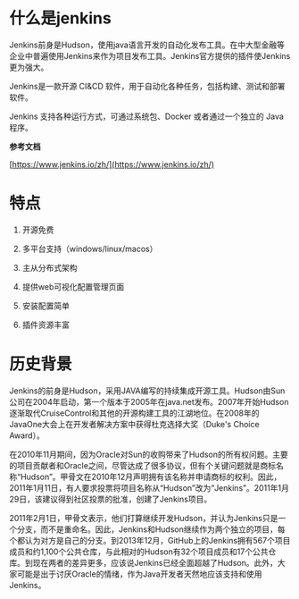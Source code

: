 # 什么是jenkins

Jenkins前身是Hudson，使用java语言开发的自动化发布工具。在中大型金融等企业中普遍使用Jenkins来作为项目发布工具。Jenkins官方提供的插件使Jenkins更为强大。

Jenkins是一款开源 CI&CD 软件，用于自动化各种任务，包括构建、测试和部署软件。

Jenkins 支持各种运行方式，可通过系统包、Docker 或者通过一个独立的 Java 程序。

**参考文档**

[https://www.jenkins.io/zh/](https://www.jenkins.io/zh/)

# 特点

1. 开源免费

2. 多平台支持（windows/linux/macos）

3. 主从分布式架构

4. 提供web可视化配置管理页面

5. 安装配置简单

6. 插件资源丰富

# 历史背景

Jenkins的前身是Hudson，采用JAVA编写的持续集成开源工具。Hudson由Sun公司在2004年启动，第一个版本于2005年在java.net发布。2007年开始Hudson逐渐取代CruiseControl和其他的开源构建工具的江湖地位。在2008年的JavaOne大会上在开发者解决方案中获得杜克选择大奖（Duke's Choice Award）。

在2010年11月期间，因为Oracle对Sun的收购带来了Hudson的所有权问题。主要的项目贡献者和Oracle之间，尽管达成了很多协议，但有个关键问题就是商标名称“Hudson”。甲骨文在2010年12月声明拥有该名称并申请商标的权利。因此，2011年1月11日，有人要求投票将项目名称从“Hudson”改为“Jenkins”。2011年1月29日，该建议得到社区投票的批准，创建了Jenkins项目。

2011年2月1日，甲骨文表示，他们打算继续开发Hudson，并认为Jenkins只是一个分支，而不是重命名。因此，Jenkins和Hudson继续作为两个独立的项目，每个都认为对方是自己的分支。到2013年12月，GitHub上的Jenkins拥有567个项目成员和约1,100个公共仓库，与此相对的Hudson有32个项目成员和17个公共仓库。到现在两者的差异更多，应该说Jenkins已经全面超越了Hudson。此外，大家可能是出于讨厌Oracle的情绪，作为Java开发者天然地应该支持和使用Jenkins。
